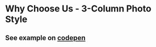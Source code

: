 # Why Choose Us - 3-Column Photo Style
## See example on [codepen](https://codepen.io/nlynchbs/pen/xxNwvBo)
